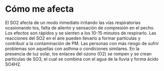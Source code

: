 #  Cómo me afecta

El SO2 afecta de un modo inmediato irritando las vías respiratorias ocasionando tos, falta de aliento y sensación de compresión en el pecho. Los efectos son rápidos y se sienten a los 10-15 minutos de respirarlo. Las reacciones del SO2 en el aire pueden llevarlo a formar partículas y contribuir a la contaminación de PM. Las personas con más riesgo de sufrir problemas son aquellas con asthma o condiciones similares. En la presencia de luz solar, los enlaces del ozono (O2) se rompen y se crean partículas de SO3, el cual se combina con el agua de la lluvia y forma ácido SO4H2.
